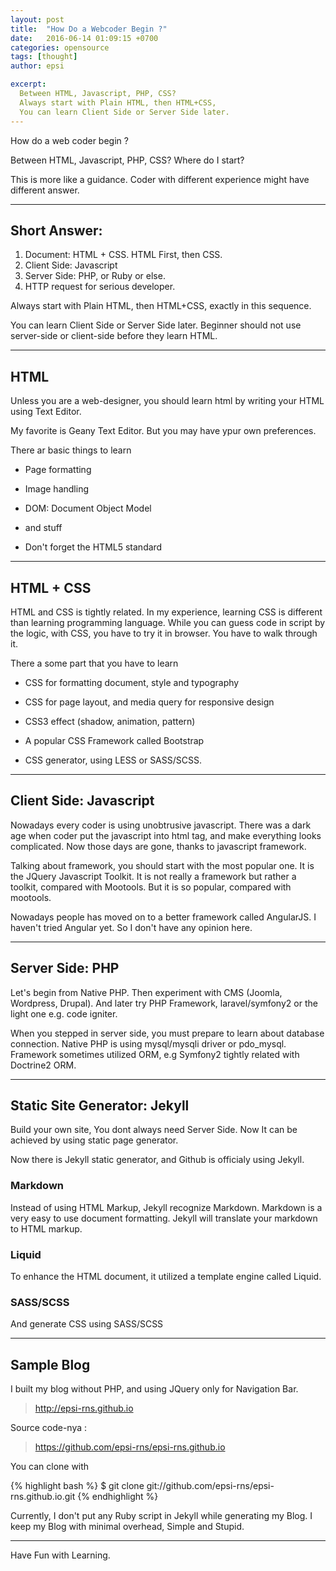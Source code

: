```yaml
---
layout: post
title:  "How Do a Webcoder Begin ?"
date:   2016-06-14 01:09:15 +0700
categories: opensource
tags: [thought]
author: epsi

excerpt:
  Between HTML, Javascript, PHP, CSS?
  Always start with Plain HTML, then HTML+CSS,
  You can learn Client Side or Server Side later.
---
```

How do a web coder begin ?

Between HTML, Javascript, PHP, CSS?
Where do I start?

This is more like a guidance.
Coder with different experience might have different answer.

-- -- --

## Short Answer:

1. Document: HTML + CSS. HTML First, then CSS.
2. Client Side: Javascript
3. Server Side: PHP, or Ruby or else.
4. HTTP request for serious developer.

Always start with Plain HTML, then HTML+CSS,
exactly in this sequence.

You can learn Client Side or Server Side later.
Beginner should not use server-side or client-side
before they learn HTML.

-- -- --

## HTML

Unless you are a web-designer,
you should learn html by writing your HTML using Text Editor.

My favorite is Geany Text Editor.
But you may have ypur own preferences.

There ar basic things to learn

* Page formatting

* Image handling

* DOM: Document Object Model

* and stuff

* Don't forget the HTML5 standard

-- -- --

## HTML + CSS

HTML and CSS is tightly related.
In my experience, learning CSS is different
than learning programming language.
While you can guess code in script by the logic,
with CSS, you have to try it in browser.
You have to walk through it.

There a some part that you have to learn

* CSS for formatting document, style and typography

* CSS for page layout, and media query for responsive design

* CSS3 effect (shadow, animation, pattern)

* A popular CSS Framework called Bootstrap

* CSS generator, using LESS or SASS/SCSS.

-- -- --

## Client Side: Javascript

Nowadays every coder is using unobtrusive javascript. 
There was a dark age when coder put the javascript into html tag,
and make everything looks complicated.
Now those days are gone, thanks to javascript framework.

Talking about framework, 
you should start with the most popular one. 
It is the JQuery Javascript Toolkit.
It is not really a framework but rather a toolkit,
compared with Mootools.
But it is so popular, compared with mootools.

Nowadays people has moved on to a better framework called AngularJS.
I haven't tried Angular yet. So I don't have any opinion here.

-- -- --

## Server Side: PHP

Let's begin from Native PHP.
Then experiment with CMS (Joomla, Wordpress, Drupal).
And later try PHP Framework, laravel/symfony2 or the light one e.g. code igniter.

When you stepped in server side, you must prepare to learn about database connection.
Native PHP is using mysql/mysqli driver or pdo_mysql.
Framework sometimes utilized ORM, e.g Symfony2 tightly related with Doctrine2 ORM.

-- -- --

## Static Site Generator: Jekyll

Build your own site, You dont always need Server Side.
Now It can be achieved by using static page generator.

Now there is Jekyll static generator,
and Github is officialy using Jekyll.

### Markdown

Instead of using HTML Markup, Jekyll recognize Markdown.
Markdown is a very easy to use document formatting.
Jekyll will translate your markdown to HTML markup.

### Liquid

To enhance the HTML document,
it utilized a template engine called Liquid.

### SASS/SCSS

And generate CSS using SASS/SCSS

-- -- --

## Sample Blog

I built my blog without PHP,
and using JQuery only for Navigation Bar.

> http://epsi-rns.github.io

Source code-nya :

> https://github.com/epsi-rns/epsi-rns.github.io

You can clone with

{% highlight bash %}
$ git clone git://github.com/epsi-rns/epsi-rns.github.io.git
{% endhighlight %}

Currently, I don't put any Ruby script 
in Jekyll while generating my Blog.
I keep my Blog with minimal overhead,
Simple and Stupid.

-- -- --

Have Fun with Learning.


[//]: <> ( -- -- -- links below -- -- -- )


